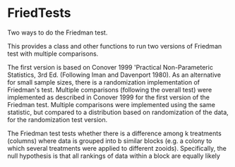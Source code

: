 # FriedTests
Two ways to do the Friedman test.

This provides a class and other functions to run two versions of Friedman test with multiple comparisons.

The first version is based on Conover 1999 'Practical Non-Parameteric Statistics, 3rd Ed. (Following Iman and Davenport 1980). 
As an alternative for small sample sizes, there is a randomization implementation of Friedman's test.
Multiple comparisons (following the overall test) were implemented as described in Conover 1999 for the first version of the Friedman test.
Multiple comparisons were implemented using the same statistic, but compared to a distribution based on randomization of the data, for the
randomization test version.

The Friedman test tests whether there is a difference among k treatments (columns) where data is grouped into b similar blocks 
(e.g. a colony to which several treatments were applied to different zooids). Specifically, the null hypothesis is that all 
rankings of data within a block are equally likely
